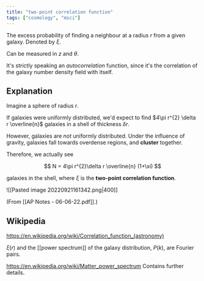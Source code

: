 ```yaml
---
title: "two-point correlation function"
tags: ["cosmology", "msci"]
--- 
```


The excess probability of finding a neighbour at a radius $r$ from a given galaxy. Denoted by $\xi$.

Can be measured in $z$ and $\theta$.

It's strictly speaking an *autocorrelation* function, since it's the correlation of the galaxy number density field with itself.


## Explanation

Imagine a sphere of radius $r$.

If galaxies were uniformly distributed, we'd expect to find $4\pi r^{2} \delta r \overline{n}$ galaxies in a shell of thickness $\delta r$.

However, galaxies are *not* uniformly distributed. Under the influence of gravity, galaxies fall towards overdense regions, and **cluster** together.

Therefore, we actually see

$$
N = 4\pi r^{2}\delta r \overline{n} (1+\xi)
$$

galaxies in the shell, where $\xi$ is the **two-point correlation function**.

![[Pasted image 20220921161342.png|400]]



(From [[AP Notes - 06-06-22.pdf]].)



## Wikipedia
https://en.wikipedia.org/wiki/Correlation_function_(astronomy)

$\xi(r)$ and the [[power spectrum]] of the galaxy distribution, $P(k)$, are Fourier pairs.




https://en.wikipedia.org/wiki/Matter_power_spectrum
Contains further details.